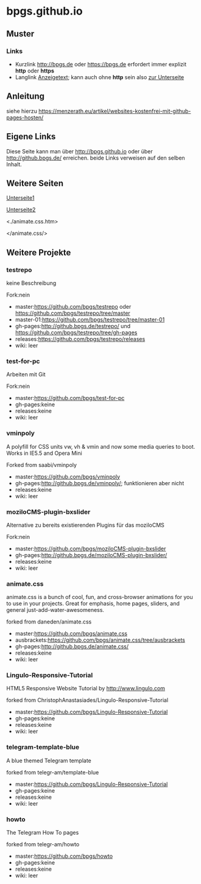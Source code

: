 # bpgs.github.io

## Muster

### Links

* Kurzlink <http://bpgs.de> oder <https://bpgs.de> erfordert immer explizit **http** oder **https**
* Langlink [Anzeigetext](http://adresse.de "Titeltext"); kann auch ohne **http** sein also [zur Unterseite](/animate.css/ "Zur gh-pages Seite")

## Anleitung

siehe hierzu
<https://menzerath.eu/artikel/websites-kostenfrei-mit-github-pages-hosten/>

## Eigene Links

Diese Seite kann man über <http://bpgs.github.io> oder über <http://github.bpgs.de/> erreichen. beide Links verweisen auf den selben Inhalt.

## Weitere Seiten

[Unterseite1](./animate.css.htm "zu einer UNterseite wechseln")

[Unterseite2](animate.css/ "zu einer UNterseite wechseln")

<./animate.css.htm>

</animate.css/>

## Weitere Projekte

### testrepo

keine Beschreibung

Fork:nein

* master:<https://github.com/bpgs/testrepo> oder <https://github.com/bpgs/testrepo/tree/master>
* master-01:<https://github.com/bpgs/testrepo/tree/master-01>
* gh-pages:<http://github.bpgs.de/testrepo/> und <https://github.com/bpgs/testrepo/tree/gh-pages>
* releases:<https://github.com/bpgs/testrepo/releases>
* wiki: leer

### test-for-pc

Arbeiten mit Git

Fork:nein

* master:<https://github.com/bpgs/test-for-pc>
* gh-pages:keine
* releases:keine
* wiki: leer

### vminpoly

A polyfill for CSS units vw, vh & vmin and now some media queries to boot. Works in IE5.5 and Opera Mini

Forked from saabi/vminpoly

* master:<https://github.com/bpgs/vminpoly>
* gh-pages:<http://github.bpgs.de/vminpoly/>; funktionieren aber nicht
* releases:keine
* wiki: leer

### moziloCMS-plugin-bxslider

Alternative zu bereits existierenden Plugins für das moziloCMS

Fork:nein

* master:<https://github.com/bpgs/moziloCMS-plugin-bxslider>
* gh-pages:<http://github.bpgs.de/moziloCMS-plugin-bxslider/>
* releases:keine
* wiki: leer

### animate.css

animate.css is a bunch of cool, fun, and cross-browser animations for you to use in your projects. Great for emphasis, home pages, sliders, and general just-add-water-awesomeness.

forked from daneden/animate.css

* master:<https://github.com/bpgs/animate.css>
* ausbrackets:<https://github.com/bpgs/animate.css/tree/ausbrackets>
* gh-pages:<http://github.bpgs.de/animate.css/>
* releases:keine
* wiki: leer
 
### Lingulo-Responsive-Tutorial 

HTML5 Responsive Website Tutorial by http://www.lingulo.com

forked from ChristophAnastasiades/Lingulo-Responsive-Tutorial

* master:<https://github.com/bpgs/Lingulo-Responsive-Tutorial>
* gh-pages:keine
* releases:keine
* wiki: leer

### telegram-template-blue

A blue themed Telegram template

forked from telegr-am/template-blue

* master:<https://github.com/bpgs/Lingulo-Responsive-Tutorial>
* gh-pages:keine
* releases:keine
* wiki: leer

### howto 

The Telegram How To pages 

forked from telegr-am/howto

* master:<https://github.com/bpgs/howto>
* gh-pages:keine
* releases:keine
* wiki: leer
